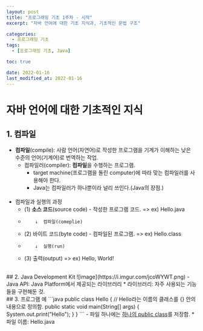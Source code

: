 ```yaml
---
layout: post
title: "프로그래밍 기초 1주차 - 시작"
excerpt: "자바 언어에 대한 기초 지식과, 기초적인 문법 구조"

categories:
  - 프로그래밍 기초
tags:
  - [프로그래밍 기초, Java]

toc: true

date: 2022-01-16
last_modified_at: 2022-01-16
---
```


# 자바 언어에 대한 기초적인 지식  
## 1. 컴파일  
- **컴파일**(compile): 사람 언어(자연어)로 작성한 프로그램을 기계가 이해하는 낮은 수준의 언어(기계어)로 번역하는 작업.  
  * 컴파일러(compiler): **컴파일**을 수행하는 프로그램.  
    + target machine(프로그램을 돌린 computer)에 따라 맞는 컴파일러를 사용해야 한다.  
    + Java는 컴파일러가 하나뿐이라 널리 쓰인다.(Java의 장점.)  
  <br>
- 컴파일과 실행의 과정  
  * (1) **소스 코드**(source code) - 작성한 프로그램 코드.  => ex) Hello.java  
  *         ↓  컴파일(comeplie)
  * (2) 바이트 코드(byte code) - 컴파일된 프로그램.  => ex) Hello.class
  *         ↓  실행(run)
  * (3) 출력(output) => ex) Hello, World!  
<br>
## 2. Java Development Kit  
![image](https://i.imgur.com/jcoWYWT.png)
- Java API: Java Platform에서 제공되는 라이브러리
  * 라이브러리: 자주 사용되는 기능들을 구현해둔 것.
<br>
## 3. 프로그램 예
```java
public class Hello {  // Hello라는 이름의 클래스를 {} 안의 내용으로 정의함.
  public static void main(String[] args) {
    System.out.print("Hello");
  }
}
```
- 파일 하나에는 <u>하나의 public class</u>를 저장함.
  * 파일 이름: Hello.java